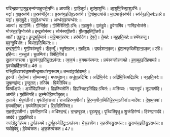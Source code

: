 

  
यदि॑न्द्र॒प्रागपा॒गुद॒ङ्न्य॑ग्वाहू॒यसे॒नृभि॑:॥ आया॑हि। या॒हि॒तूयं॑। तूय॑मा॒शुभि॑:। आ॒शुभि॒रित्या॒शुऽभि॑:॥  
यद्वा॑। वा॒प्र॒स्रव॑णॆ। प्र॒स्रव॑णेदि॒व:। प्र॒स्रव॑ण॒इति॑प्र॒ऽस्रव॑णॆ। दि॒वोमा॒दया॑से। मा॒दया॑से॒स्व॑र्णरे। स्व॑र्नर॒इति॒स्व॑:ऽऩरे॥ यद्वा॑। वा॒स॒मु॒द्रे। स॒मु॒द्रेअन्ध॑स:। अन्ध॑स॒इत्यन्ध॑स:॥  
आत्वा॑। त्वा॒गी॒र्भि:। गी॒र्भिर्म॒हां। गी॒र्भिरिति॑गी॒:ऽभि:। म॒हामु॒रुं। उ॒रुंहु॒वे। हु॒वेगामि॑व। गामि॑व॒भोज॑से। भोज॑स॒इति॒भोज॑से॥ इन्द्र॒सोम॑स्य। सोम॑स्यपी॒तये॑। पी॒तय॒इति॑पी॒तये॑॥  
आते॑। त॒इ॒न्द्र॒। इ॒न्द्र॒म॒हि॒मानं॑। म॒हि॒मानं॒हर॑य:। हर॑योदेव। दे॒व॒ते॒। ते॒मह॑:। मह॒इति॒मह॑:॥ रथे॑वहन्तु। व॒ह॒न्तु॒बिभ्र॑त:। बिभ्र॑त॒इति॒बिभ्र॑त:॥।  
इन्द्र॑गृणी॒षे। गृ॒णी॒षउ॑स्तु॒षे। ऊँ॒इत्यूँ॑। स्तु॒षेम॒हान्। म॒हाँउ॒ग्र:। उ॒ग्रई॑शान॒कृत्। ई॒शा॒नकृदिती॑शा॒न॒ऽकृत्॥ एहि॑। इहि॑न:। न॒स्सु॒तं। सु॒तम्पिब॑। पिबेति॒पिब॑॥  
सु॒ताव॑न्तस्त्वा। सु॒तव॑न्त॒इति॑सु॒तऽव॑न्त:। त्वा॒व॒यं। व॒यम्प्रय॑स्वन्त:। प्रय॑स्वन्तोहवामहे। ह॒वा॒म॒ह॒इति॑हवामहे॥ इ॒दन्नो॑ब॒र्हिरा॒सदे॑॥ 46 ॥  
यच्चि॒ध्दिशश्व॑ता॒मसीन्द्र॒साधा॑रण॒स्त्वम्॥ तन्त्वा॑व॒यंह॑वामहे॥  
इ॒दन्ते॑। ते॒सो॒म्यं। सो॒म्यम्मधु॑। मध्वधु॑क्षन्। अधु॑क्ष॒न्नद्रि॑भि:। अद्रि॑भि॒र्नर॑:। अद्रि॑भि॒रित्यद्रि॑ऽभि:। नर॒इति॒नर॑:॥ जु॒षा॒णइ॑न्द्र। इ॒न्द्र॒तत्। तत्पि॑ब। पि॒बेति॑पिब॥  
विश्वाँ॑अ॒र्य:। अ॒र्योवि॑प॒श्चित॑:। वि॒प॒श्चितोति॑। वि॒प॒श्चित॒इति॑वि॒प॒:ऽचित॑:। अति॑ख्य:। ख्य॒स्तूयं॑। तूय॒माग॑हि। आग॑हि। ग॒हीति॑गहि॥ अ॒स्मेधे॑हि॒श्रवो॑बृ॒हत्॥  
दा॒तामे॑। मे॒पृष॑तीनां। पृष॑तीनां॒राजा॑। राजा॑हिरण्य॒वीनां॑। हि॒र॒ण्य॒वीना॒मिति॑हि॒र॒ण्य॒ऽवीनां॑॥ मादे॑वा:। दे॒वा॒म॒घवा॑। म॒घवा॑रि॒षत्। म॒घवेति॑म॒घऽवा॑। रि॒ष॒दिति॑रिषत्॥  
स॒हस्रे॒पृष॑तीनां। पृष॑तीना॒मधि॑। अधि॑श्च॒न्द्रं। च॒न्द्रम्बृ॒हत्। बृ॒हत्पृ॒थु। पृ॒थ्विति॑पृ॒थु॥ शु॒क्रंहिर॑ण्यं। हिर॑ण्य॒माद॑दे। आद॑दे। द॒द॒इति॑ददे॥  
नपा॑तोदु॒र्गह॑स्य। दु॒र्गह॑स्यमे। दु॒र्गह॒स्येति॑दु॒:ऽगह॑स्य। मे॒स॒हस्रे॑ण। स॒हस्रे॑णसु॒राध॑स:। सु॒राध॑स॒इति॑सु॒ऽराध॑स:॥ श्रवो॑दे॒वेषु॑। दे॒वेष्व॑क्रत। अ॒क्र॒तेत्य॑क्रत॥ 47॥  
